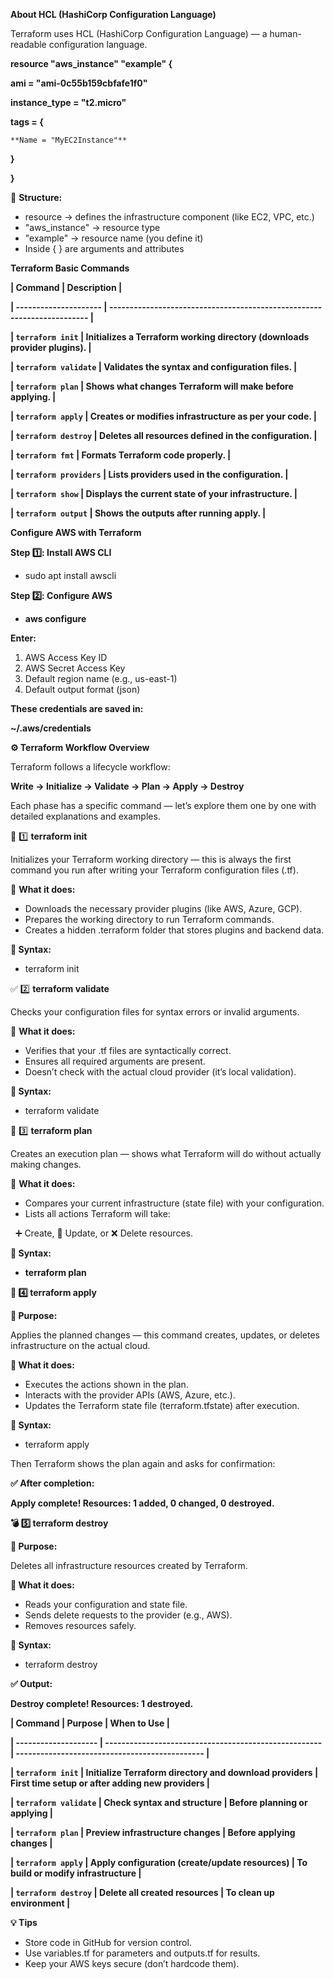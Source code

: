 **About HCL (HashiCorp Configuration Language)**



Terraform uses HCL (HashiCorp Configuration Language) — a human-readable configuration language.





**resource "aws\_instance" "example" {**

  **ami           = "ami-0c55b159cbfafe1f0"**

  **instance\_type = "t2.micro"**



  **tags = {**

    **Name = "MyEC2Instance"**

  **}**

**}**





🧩 **Structure:**



* resource → defines the infrastructure component (like EC2, VPC, etc.)
* "aws\_instance" → resource type
* "example" → resource name (you define it)
* Inside { } are arguments and attributes





**Terraform Basic Commands**



**| Command               | Description                                                             |**

**| --------------------- | ----------------------------------------------------------------------- |**

**| `terraform init`      | Initializes a Terraform working directory (downloads provider plugins). |**

**| `terraform validate`  | Validates the syntax and configuration files.                           |**

**| `terraform plan`      | Shows what changes Terraform will make before applying.                 |**

**| `terraform apply`     | Creates or modifies infrastructure as per your code.                    |**

**| `terraform destroy`   | Deletes all resources defined in the configuration.                     |**

**| `terraform fmt`       | Formats Terraform code properly.                                        |**

**| `terraform providers` | Lists providers used in the configuration.                              |**

**| `terraform show`      | Displays the current state of your infrastructure.                      |**

**| `terraform output`    | Shows the outputs after running apply.                                  |**





**Configure AWS with Terraform**



**Step 1️⃣: Install AWS CLI**



* sudo apt install awscli



**Step 2️⃣: Configure AWS**



* **aws configure**



**Enter:**



1. AWS Access Key ID
2. AWS Secret Access Key
3. Default region name (e.g., us-east-1)
4. Default output format (json)



**These credentials are saved in:**

**~/.aws/credentials**





**⚙️ Terraform Workflow Overview**



Terraform follows a lifecycle workflow:



**Write → Initialize → Validate → Plan → Apply → Destroy**



Each phase has a specific command — let’s explore them one by one with detailed explanations and examples.



🧩 1️⃣ **terraform init**



Initializes your Terraform working directory — this is always the first command you run after writing your Terraform configuration files (.tf).



🔹 **What it does:**



* Downloads the necessary provider plugins (like AWS, Azure, GCP).
* Prepares the working directory to run Terraform commands.
* Creates a hidden .terraform folder that stores plugins and backend data.



**🔹 Syntax:**



* terraform init



✅ 2️⃣ **terraform validate**



Checks your configuration files for syntax errors or invalid arguments.



🔹 **What it does:**



* Verifies that your .tf files are syntactically correct.
* Ensures all required arguments are present.
* Doesn’t check with the actual cloud provider (it’s local validation).



**🔹 Syntax:**



* terraform validate



🧠 3️⃣ **terraform plan**



Creates an execution plan — shows what Terraform will do without actually making changes.



🔹 **What it does:**



* Compares your current infrastructure (state file) with your configuration.
* Lists all actions Terraform will take:

&nbsp;  ➕ Create, 🔄 Update, or ❌ Delete resources.



**🔹 Syntax:**



* **terraform plan**





**🚀 4️⃣ terraform apply**

**🔹 Purpose:**



Applies the planned changes — this command creates, updates, or deletes infrastructure on the actual cloud.



**🔹 What it does:**



* Executes the actions shown in the plan.
* Interacts with the provider APIs (AWS, Azure, etc.).
* Updates the Terraform state file (terraform.tfstate) after execution.



**🔹 Syntax:**



* terraform apply



Then Terraform shows the plan again and asks for confirmation:



**✅ After completion:**



**Apply complete! Resources: 1 added, 0 changed, 0 destroyed.**



**💣 5️⃣ terraform destroy**

**🔹 Purpose:**



Deletes all infrastructure resources created by Terraform.



**🔹 What it does:**



* Reads your configuration and state file.
* Sends delete requests to the provider (e.g., AWS).
* Removes resources safely.



**🔹 Syntax:**



* terraform destroy



**✅ Output:**



**Destroy complete! Resources: 1 destroyed.**





**| Command              | Purpose                                               | When to Use                                    |**

**| -------------------- | ----------------------------------------------------- | ---------------------------------------------- |**

**| `terraform init`     | Initialize Terraform directory and download providers | First time setup or after adding new providers |**

**| `terraform validate` | Check syntax and structure                            | Before planning or applying                    |**

**| `terraform plan`     | Preview infrastructure changes                        | Before applying changes                        |**

**| `terraform apply`    | Apply configuration (create/update resources)         | To build or modify infrastructure              |**

**| `terraform destroy`  | Delete all created resources                          | To clean up environment                        |**





**💡 Tips**



* Store code in GitHub for version control.
* Use variables.tf for parameters and outputs.tf for results.
* Keep your AWS keys secure (don’t hardcode them).

